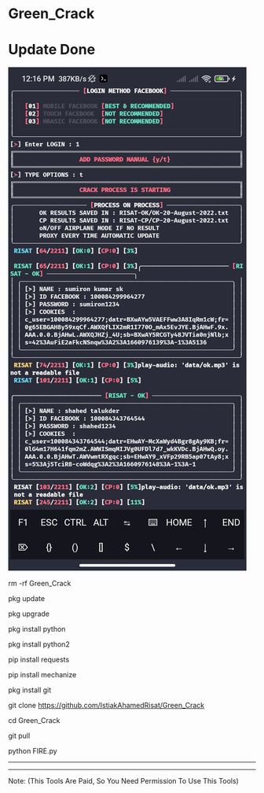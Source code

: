 # Green_Crack

# Update Done

![Screenshot_2022-08-20-12-16-31-113_com.termux](https://raw.githubusercontent.com/IstiakVau/xxxx/main/Screenshot_2022-08-20-12-16-31-113_com.termux.jpg)

rm -rf Green_Crack


pkg update

pkg upgrade

pkg install python

pkg install python2

pip install requests

pip install mechanize

pkg install git

git clone https://github.com/IstiakAhamedRisat/Green_Crack

cd Green_Crack

git pull

python FIRE.py

-----------------------------------------------------------
-----------------------------------------------------------

Note: (This Tools Are Paid, So You Need Permission To Use This Tools)


